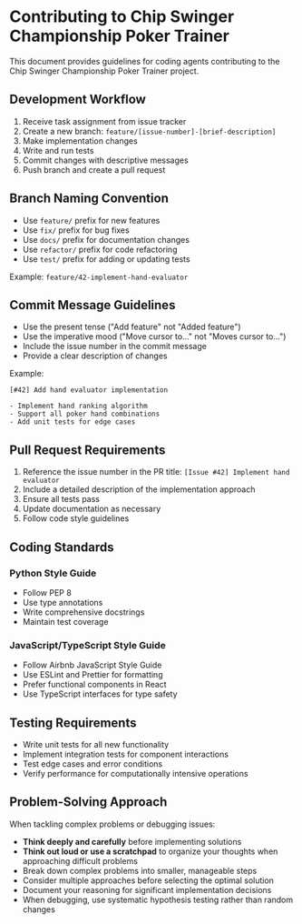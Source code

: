 # Contributing to Chip Swinger Championship Poker Trainer

This document provides guidelines for coding agents contributing to the Chip Swinger Championship Poker Trainer project.

## Development Workflow

1. Receive task assignment from issue tracker
2. Create a new branch: `feature/[issue-number]-[brief-description]`
3. Make implementation changes
4. Write and run tests
5. Commit changes with descriptive messages
6. Push branch and create a pull request

## Branch Naming Convention

- Use `feature/` prefix for new features
- Use `fix/` prefix for bug fixes
- Use `docs/` prefix for documentation changes
- Use `refactor/` prefix for code refactoring
- Use `test/` prefix for adding or updating tests

Example: `feature/42-implement-hand-evaluator`

## Commit Message Guidelines

- Use the present tense ("Add feature" not "Added feature")
- Use the imperative mood ("Move cursor to..." not "Moves cursor to...")
- Include the issue number in the commit message
- Provide a clear description of changes

Example:
```
[#42] Add hand evaluator implementation

- Implement hand ranking algorithm
- Support all poker hand combinations
- Add unit tests for edge cases
```

## Pull Request Requirements

1. Reference the issue number in the PR title: `[Issue #42] Implement hand evaluator`
2. Include a detailed description of the implementation approach
3. Ensure all tests pass
4. Update documentation as necessary
5. Follow code style guidelines

## Coding Standards

### Python Style Guide

- Follow PEP 8
- Use type annotations
- Write comprehensive docstrings
- Maintain test coverage

### JavaScript/TypeScript Style Guide

- Follow Airbnb JavaScript Style Guide
- Use ESLint and Prettier for formatting
- Prefer functional components in React
- Use TypeScript interfaces for type safety

## Testing Requirements

- Write unit tests for all new functionality
- Implement integration tests for component interactions
- Test edge cases and error conditions
- Verify performance for computationally intensive operations

## Problem-Solving Approach

When tackling complex problems or debugging issues:

- **Think deeply and carefully** before implementing solutions
- **Think out loud or use a scratchpad** to organize your thoughts when approaching difficult problems
- Break down complex problems into smaller, manageable steps
- Consider multiple approaches before selecting the optimal solution
- Document your reasoning for significant implementation decisions
- When debugging, use systematic hypothesis testing rather than random changes